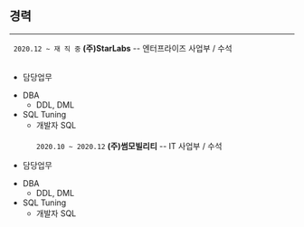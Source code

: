## 경력<br>
-----------
 ``` 2020.12 ~ 재 직 중``` **(주)StarLabs**   -- 엔터프라이즈 사업부 / 수석<br><br>
 * 담당업무
  - DBA
    + DDL, DML
  - SQL Tuning
    + 개발자 SQL
<br><br>
 ``` 2020.10 ~ 2020.12 ``` **(주)썸모빌리티** -- IT 사업부 / 수석<br>
 * 담당업무
  - DBA
    + DDL, DML
  - SQL Tuning
    + 개발자 SQL
<br><br>